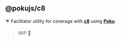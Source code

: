 ## @pokujs/c8

☔️ Facilitator utility for coverage with [**c8**](https://github.com/bcoe/c8) using [**Poku**](https://github.com/wellwelwel/poku).

> WIP 🚧
